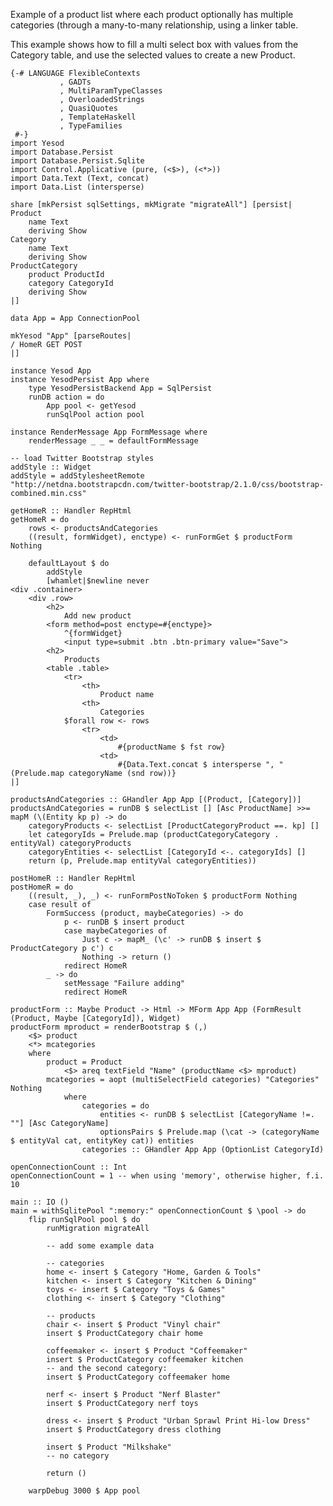 Example of a product list where each product optionally has multiple categories (through a many-to-many relationship, using a linker table.

This example shows how to fill a multi select box with values from the Category table, and use the selected values to create a new Product.

    {-# LANGUAGE FlexibleContexts
               , GADTs
               , MultiParamTypeClasses
               , OverloadedStrings
               , QuasiQuotes
               , TemplateHaskell
               , TypeFamilies
     #-}
    import Yesod
    import Database.Persist
    import Database.Persist.Sqlite
    import Control.Applicative (pure, (<$>), (<*>))
    import Data.Text (Text, concat)
    import Data.List (intersperse)
    
    share [mkPersist sqlSettings, mkMigrate "migrateAll"] [persist|
    Product
        name Text
        deriving Show
    Category
        name Text
        deriving Show
    ProductCategory
        product ProductId
        category CategoryId
        deriving Show
    |]
    
    data App = App ConnectionPool
    
    mkYesod "App" [parseRoutes|
    / HomeR GET POST
    |]
    
    instance Yesod App
    instance YesodPersist App where
        type YesodPersistBackend App = SqlPersist
        runDB action = do
            App pool <- getYesod
            runSqlPool action pool
    
    instance RenderMessage App FormMessage where
        renderMessage _ _ = defaultFormMessage
    
    -- load Twitter Bootstrap styles
    addStyle :: Widget
    addStyle = addStylesheetRemote "http://netdna.bootstrapcdn.com/twitter-bootstrap/2.1.0/css/bootstrap-combined.min.css"
    
    getHomeR :: Handler RepHtml
    getHomeR = do
        rows <- productsAndCategories
        ((result, formWidget), enctype) <- runFormGet $ productForm Nothing
    
        defaultLayout $ do
            addStyle
            [whamlet|$newline never
    <div .container>
        <div .row>
            <h2>
                Add new product
            <form method=post enctype=#{enctype}>
                ^{formWidget}
                <input type=submit .btn .btn-primary value="Save">
            <h2>
                Products
            <table .table>
                <tr>
                    <th>
                        Product name
                    <th>
                        Categories
                $forall row <- rows
                    <tr>
                        <td>
                            #{productName $ fst row}
                        <td>
                            #{Data.Text.concat $ intersperse ", " (Prelude.map categoryName (snd row))}
    |]
    
    productsAndCategories :: GHandler App App [(Product, [Category])]
    productsAndCategories = runDB $ selectList [] [Asc ProductName] >>= mapM (\(Entity kp p) -> do
        categoryProducts <- selectList [ProductCategoryProduct ==. kp] []
        let categoryIds = Prelude.map (productCategoryCategory . entityVal) categoryProducts
        categoryEntities <- selectList [CategoryId <-. categoryIds] []
        return (p, Prelude.map entityVal categoryEntities))                                       
    
    postHomeR :: Handler RepHtml
    postHomeR = do
        ((result, _), _) <- runFormPostNoToken $ productForm Nothing
        case result of 
            FormSuccess (product, maybeCategories) -> do
                p <- runDB $ insert product
                case maybeCategories of
                    Just c -> mapM_ (\c' -> runDB $ insert $ ProductCategory p c') c 
                    Nothing -> return ()
                redirect HomeR
            _ -> do
                setMessage "Failure adding"
                redirect HomeR
    
    productForm :: Maybe Product -> Html -> MForm App App (FormResult (Product, Maybe [CategoryId]), Widget)
    productForm mproduct = renderBootstrap $ (,)
        <$> product
        <*> mcategories
        where
            product = Product
                <$> areq textField "Name" (productName <$> mproduct)
            mcategories = aopt (multiSelectField categories) "Categories" Nothing
                where
                    categories = do
                        entities <- runDB $ selectList [CategoryName !=. ""] [Asc CategoryName]
                        optionsPairs $ Prelude.map (\cat -> (categoryName $ entityVal cat, entityKey cat)) entities
                    categories :: GHandler App App (OptionList CategoryId)
    
    openConnectionCount :: Int
    openConnectionCount = 1 -- when using 'memory', otherwise higher, f.i. 10
    
    main :: IO ()
    main = withSqlitePool ":memory:" openConnectionCount $ \pool -> do
        flip runSqlPool pool $ do
            runMigration migrateAll
    
            -- add some example data
    
            -- categories
            home <- insert $ Category "Home, Garden & Tools"
            kitchen <- insert $ Category "Kitchen & Dining"
            toys <- insert $ Category "Toys & Games"
            clothing <- insert $ Category "Clothing"
    
            -- products
            chair <- insert $ Product "Vinyl chair"
            insert $ ProductCategory chair home
    
            coffeemaker <- insert $ Product "Coffeemaker"
            insert $ ProductCategory coffeemaker kitchen
            -- and the second category:
            insert $ ProductCategory coffeemaker home
    
            nerf <- insert $ Product "Nerf Blaster"
            insert $ ProductCategory nerf toys
    
            dress <- insert $ Product "Urban Sprawl Print Hi-low Dress"
            insert $ ProductCategory dress clothing
    
            insert $ Product "Milkshake"
            -- no category
    
            return ()
    
        warpDebug 3000 $ App pool